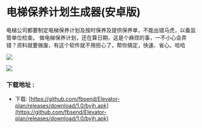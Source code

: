 # 电梯保养计划生成器(安卓版)
电梯公司都要制定电梯保养计划及按时保养及提供保养单，不能出错马虎，以备监管单位检查。
做电梯保养计划，还在算日期，这是个麻烦的事，一不小心会弄错？资料就要做废，有这个软件就不用担心了，帮你搞定，快速、省心。哈哈

![](https://ae03.alicdn.com/kf/H6f91ecbe6ef0435d973521128989083aG.jpg)

![](https://sc03.alicdn.com/kf/H22a78f2c9eaf4785822bfc18aa8a1456I.jpg)



### 下载地址 :

* 下载: [https://github.com/fbsend/Elevator-plan/releases/download/1.0/byjh.apk](https://github.com/fbsend/Elevator-plan/releases/download/1.0/byjh.apk)

